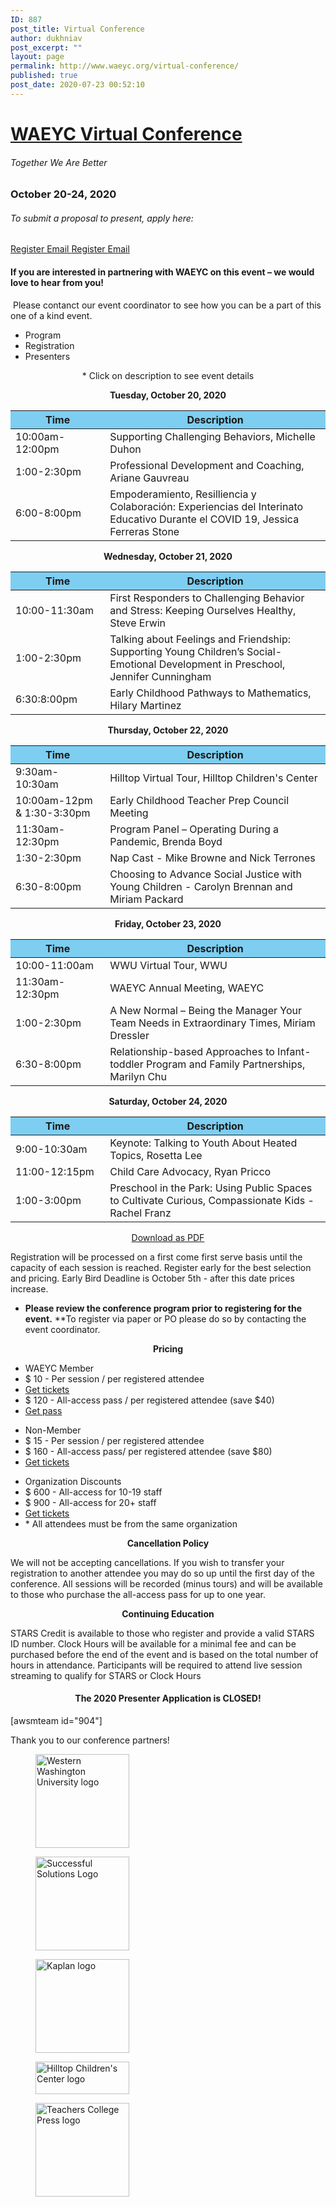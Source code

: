 ```yaml
---
ID: 887
post_title: Virtual Conference
author: dukhniav
post_excerpt: ""
layout: page
permalink: http://www.waeyc.org/virtual-conference/
published: true
post_date: 2020-07-23 00:52:10
---
```

<h1><a href="">WAEYC Virtual Conference</a></h1>
<h6>Together We Are Better</h6>
<h3>October 20-24, 2020</h3>
<h6>To submit a proposal to present, apply here:</h6>
<a href="https://www.eventbrite.com/e/2020-waeyc-call-for-proposals-tickets-108884454334" data-text="Register">
Register
</a>
<a href="emailto:amandacardwell@frontier.com" data-text="Go!">
Email
</a>
<a href="https://www.eventbrite.com/e/2020-waeyc-call-for-proposals-tickets-108884454334" data-text="Register">
Register
</a>
<a href="emailto:amandacardwell@frontier.com" data-text="Go!">
Email
</a>
<h4>If you are interested in partnering with WAEYC on this event – we would love to hear from you!</h4>
&nbsp;Please contanct our event coordinator to see how you can be a part of this one of a kind event.
<ul>
 	<li>                                                        	      		 Program</li>
 	<li>                                                        	      		 Registration</li>
 	<li>                                                        	      		 Presenters</li>
</ul>
<p style="text-align: center;">* Click on description to see event details</p>
<p style="text-align: center;"><b>Tuesday, October 20, 2020</b></p>

<table style="width: 100%;">
<thead>
<tr>
<th style="background-color: #7dcef1; width: 30%;">Time</th>
<th style="background-color: #7dcef1; width: 70%;">Description</th>
</tr>
</thead>
<tbody>
<tr>
<td>10:00am-12:00pm</td>
<td><a>Supporting Challenging Behaviors, Michelle Duhon</a></td>
</tr>
<tr>
<td>1:00-2:30pm</td>
<td><a>Professional Development and Coaching, Ariane Gauvreau</a></td>
</tr>
<tr>
<td>6:00-8:00pm</td>
<td><a>Empoderamiento, Resilliencia y Colaboración: Experiencias del
Interinato Educativo Durante el COVID 19, Jessica Ferreras Stone</a></td>
</tr>
</tbody>
</table>
<p style="text-align: center;"><b>Wednesday, October 21, 2020</b></p>

<table style="width: 100%;" cellspacing="5" cellpadding="5">
<thead>
<tr>
<th style="background-color: #7dcef1; width: 30%;">Time</th>
<th style="background-color: #7dcef1; width: 70%;">Description</th>
</tr>
</thead>
<tbody>
<tr>
<td>10:00-11:30am</td>
<td><a>First Responders to Challenging Behavior and Stress: Keeping
Ourselves Healthy, Steve Erwin</a></td>
</tr>
<tr>
<td>1:00-2:30pm</td>
<td><a>Talking about Feelings and Friendship: Supporting Young Children’s
Social-Emotional Development in Preschool, Jennifer Cunningham </a></td>
</tr>
<tr>
<td>6:30:8:00pm</td>
<td><a>Early Childhood Pathways to Mathematics, Hilary Martinez </a></td>
</tr>
</tbody>
</table>
<p style="text-align: center;"><b>Thursday, October 22, 2020</b></p>

<table style="width: 100%;" cellspacing="5" cellpadding="5">
<thead>
<tr>
<th style="background-color: #7dcef1; width: 30%;">Time</th>
<th style="background-color: #7dcef1; width: 70%;">Description</th>
</tr>
</thead>
<tbody>
<tr>
<td>9:30am-10:30am</td>
<td><a> Hilltop Virtual Tour, Hilltop Children's Center </a></td>
</tr>
<tr>
<td>10:00am-12pm &amp; 1:30-3:30pm</td>
<td><a>Early Childhood Teacher Prep Council Meeting</a></td>
</tr>
<tr>
<td>11:30am-12:30pm</td>
<td><a>Program Panel – Operating During a Pandemic, Brenda Boyd</a></td>
</tr>
<tr>
<td>1:30-2:30pm</td>
<td><a>Nap Cast - Mike Browne and Nick Terrones</a></td>
</tr>
<tr>
<td>6:30-8:00pm</td>
<td><a>Choosing to Advance Social Justice with Young Children - Carolyn
Brennan and Miriam Packard</a></td>
</tr>
</tbody>
</table>
<p style="text-align: center;"><b>Friday, October 23, 2020</b></p>

<table style="width: 100%;" cellspacing="5" cellpadding="5">
<thead>
<tr>
<th style="background-color: #7dcef1; width: 30%;">Time</th>
<th style="background-color: #7dcef1; width: 70%;">Description</th>
</tr>
</thead>
<tbody>
<tr>
<td>10:00-11:00am</td>
<td><a>WWU Virtual Tour, WWU</a></td>
</tr>
<tr>
<td>11:30am-12:30pm</td>
<td><a>WAEYC Annual Meeting, WAEYC</a></td>
</tr>
<tr>
<td>1:00-2:30pm</td>
<td><a>A New Normal – Being the Manager Your Team Needs in Extraordinary
Times, Miriam Dressler</a></td>
</tr>
<tr>
<td>6:30-8:00pm</td>
<td><a>Relationship-based Approaches to Infant-toddler Program and Family
Partnerships, Marilyn Chu</a></td>
</tr>
</tbody>
</table>
<p style="text-align: center;"><b>Saturday, October 24, 2020</b></p>

<table style="width: 100%;" cellspacing="5" cellpadding="5">
<thead>
<tr>
<th style="background-color: #7dcef1; width: 30%;">Time</th>
<th style="background-color: #7dcef1; width: 70%;">Description</th>
</tr>
</thead>
<tbody>
<tr>
<td>9:00-10:30am</td>
<td><a>Keynote: Talking to Youth About Heated Topics, Rosetta Lee</a></td>
</tr>
<tr>
<td>11:00-12:15pm</td>
<td><a>Child Care Advocacy, Ryan Pricco</a></td>
</tr>
<tr>
<td>1:00-3:00pm</td>
<td><a>Preschool in the Park: Using Public Spaces to Cultivate Curious, Compassionate Kids - Rachel Franz</a></td>
</tr>
</tbody>
</table>
<p style="text-align: center;"> <a href="http://www.waeyc.org/wp-content/uploads/2020/09/WAEYC-Virtual-Conference-Program_Web.pdf">Download as PDF</a></p>
		      												Registration will be processed on a first come first serve basis until the capacity of each session is reached. Register early for the best selection and pricing. Early Bird Deadline is October 5th - after this date prices increase.

* <b>Please review the conference program prior to registering for the event.</b>
**To register via paper or PO please do so by contacting the event coordinator.
<p style="text-align: center;"><strong>Pricing</strong></p>

<ul>
 	<li>WAEYC Member</li>
 	<li>$ 10 - Per session / per registered attendee</li>
 	<li><a href="https://waeyc-virtual2020.eventbrite.com?discount=WAEYC-Member">Get tickets</a></li>
 	<li>$ 120 - All-access pass / per registered attendee (save $40)</li>
 	<li><a href="https://waeyc-virtual2020.eventbrite.com?discount=WAEYC-Pass">Get pass</a></li>
</ul>
<ul>
 	<li>Non-Member</li>
 	<li>$ 15 - Per session / per registered attendee</li>
 	<li>$ 160 - All-access pass/ per registered attendee (save $80)</li>
 	<li><a href="https://waeyc-virtual2020.eventbrite.com">Get tickets</a></li>
</ul>
<ul>
 	<li>Organization Discounts</li>
 	<li>$ 600 - All-access for 10-19 staff</li>
 	<li>$ 900 - All-access for 20+ staff</li>
 	<li><a href="https://waeyc-virtual2020.eventbrite.com?discount=Organization-Pass">Get tickets</a></li>
 	<li>* All attendees must be from the same organization</li>
</ul>
<p style="text-align: center;"><strong>Cancellation Policy</strong></p>
We will not be accepting cancellations. If you wish to transfer your registration to another attendee you may do so up until the first day of the conference. All sessions will be recorded (minus tours) and will be available to those who purchase the all-access pass for up to one year.
<p style="text-align: center;"><strong>Continuing Education</strong></p>
STARS Credit is available to those who register and provide a valid STARS ID number.
Clock Hours will be available for a minimal fee and can be purchased before the end of the event and is based on the total number of hours in attendance.
Participants will be required to attend live session streaming to qualify for STARS or Clock Hours
<h4 style="text-align: center;">The 2020 Presenter Application is CLOSED!</h4>
[awsmteam id="904"]

Thank you to our conference partners!
<figure class="gallery-item">
				<img width="150" height="150" src="http://www.waeyc.org/wp-content/uploads/2020/09/WesternWashingtonUniversitySeal-150x150.png" alt="Western Washington University logo" loading="lazy" srcset="http://www.waeyc.org/wp-content/uploads/2020/09/WesternWashingtonUniversitySeal-150x150.png 150w, http://www.waeyc.org/wp-content/uploads/2020/09/WesternWashingtonUniversitySeal-768x770.png 768w, http://www.waeyc.org/wp-content/uploads/2020/09/WesternWashingtonUniversitySeal-300x300.png 300w, http://www.waeyc.org/wp-content/uploads/2020/09/WesternWashingtonUniversitySeal-500x500.png 500w, http://www.waeyc.org/wp-content/uploads/2020/09/WesternWashingtonUniversitySeal.png 989w" sizes="(max-width: 150px) 100vw, 150px"></figure>
<figure class="gallery-item">
				<img width="150" height="150" src="http://www.waeyc.org/wp-content/uploads/2020/09/Successful-Solutions-Logo-150x150.jpg" alt="Successful Solutions Logo" loading="lazy" srcset="http://www.waeyc.org/wp-content/uploads/2020/09/Successful-Solutions-Logo-150x150.jpg 150w, http://www.waeyc.org/wp-content/uploads/2020/09/Successful-Solutions-Logo-300x300.jpg 300w, http://www.waeyc.org/wp-content/uploads/2020/09/Successful-Solutions-Logo-500x500.jpg 500w" sizes="(max-width: 150px) 100vw, 150px"></figure>
<figure class="gallery-item">
				<img width="150" height="150" src="http://www.waeyc.org/wp-content/uploads/2020/09/EXCELSfeaturedvendor-150x150.jpg" alt="Kaplan logo" loading="lazy" srcset="http://www.waeyc.org/wp-content/uploads/2020/09/EXCELSfeaturedvendor-150x150.jpg 150w, http://www.waeyc.org/wp-content/uploads/2020/09/EXCELSfeaturedvendor-300x300.jpg 300w, http://www.waeyc.org/wp-content/uploads/2020/09/EXCELSfeaturedvendor.jpg 1500w" sizes="(max-width: 150px) 100vw, 150px"></figure>
<figure class="gallery-item">
				<img width="150" height="52" src="http://www.waeyc.org/wp-content/uploads/2020/09/hilltop-logo-name-bigltblue.gif" alt="Hilltop Children's Center logo" loading="lazy"></figure>
<figure class="gallery-item">
				<img width="150" height="150" src="http://www.waeyc.org/wp-content/uploads/2020/09/teachers-college-press-new-150x150.jpg" alt="Teachers College Press logo" loading="lazy"></figure>